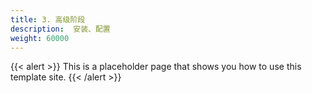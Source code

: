 ```yaml
---
title: 3. 高级阶段
description:  安装、配置
weight: 60000
---
```


{{< alert >}}
This is a placeholder page that shows you how to use this template site.
{{< /alert >}}


